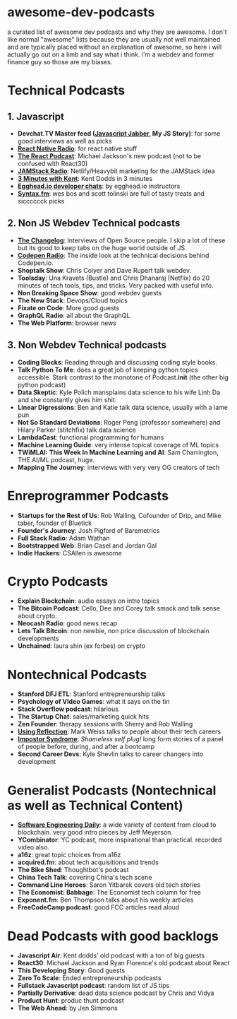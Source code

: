 # awesome-dev-podcasts
a curated list of awesome dev podcasts and why they are awesome. I don't like normal "awesome" lists because they are usually not well maintained and are typically placed without an explanation of awesome, so here i will actually go out on a limb and say what i think. i'm a webdev and former finance guy so those are my biases.

# Technical Podcasts

## 1. Javascript

- **Devchat.TV Master feed ([Javascript Jabber](https://devchat.tv/js-jabber), My JS Story)**: for some good interviews as well as picks
- **[React Native Radio](https://devchat.tv/react-native-radio)**: for react native stuff
- **[The React Podcast](https://www.spreaker.com/show/the-react-podcast)**: Michael Jackson's new podcast (not to be confused with React30)
- **[JAMStack Radio](https://www.heavybit.com/library/podcasts/jamstack-radio/)**: Netlify/Heavybit marketing for the JAMStack idea
- **[3 Minutes with Kent](https://www.briefs.fm/3-minutes-with-kent)**: Kent Dodds in 3 minutes
- **[Egghead.io developer chats](https://egghead.simplecast.fm/)**: by egghead.io instructors
- **[Syntax.fm](https://syntax.fm/)**: wes bos and scott tolinski are full of tasty treats and sicccccck picks

## 2. Non JS Webdev Technical podcasts

- **[The Changelog](https://changelog.com/)**: Interviews of Open Source people. I skip a lot of these but its good to keep tabs on the huge world outside of JS.
- **[Codepen Radio](https://blog.codepen.io/radio/)**: The inside look at the technical decisions behind Codepen.io.
- **Shoptalk Show**: Chris Coiyer and Dave Rupert talk webdev.
- **Toolsday**: Una Kravets (Bustle) and Chris Dhanaraj (Netflix) do 20 minutes of tech tools, tips, and tricks. Very packed with useful info.
- **Non Breaking Space Show**: good webdev guests
- **The New Stack**: Devops/Cloud topics
- **Fixate on Code**: More good guests
- **GraphQL Radio**: all about the GraphQL
- **The Web Platform**: browser news

## 3. Non Webdev Technical podcasts

- **Coding Blocks**: Reading through and discussing coding style books.
- **Talk Python To Me**: does a great job of keeping python topics accessible. Stark contrast to the monotone of Podcast.__init__ (the other big python podcast)
- **Data Skeptic**: Kyle Polich mansplains data science to his wife Linh Da and she constantly gives him shit.
- **Linear Digressions**: Ben and Katie talk data science, usually with a lame pun
- **Not So Standard Deviations**: Roger Peng (professor somewhere) and Hilary Parker (stitchfix) talk data science
- **LambdaCast**: functional programming for humans
- **Machine Learning Guide**: very intense topical coverage of ML topics
- **TWiMLAI: This Week In Machine Learning and AI**: Sam Charrington, THE AI/ML podcast, huge.
- **Mapping The Journey**: interviews with very very OG creators of tech

# Enreprogrammer Podcasts

- **Startups for the Rest of Us**: Rob Walling, Cofounder of Drip, and Mike taber, founder of Bluetick
- **Founder's Journey**: Josh Pigford of Baremetrics
- **Full Stack Radio**: Adam Wathan
- **Bootstrapped Web**: Brian Casel and Jordan Gal
- **Indie Hackers**: CSAllen is awesome

# Crypto Podcasts

- **Explain Blockchain**: audio essays on intro topics
- **The Bitcoin Podcast**: Cello, Dee and Corey talk smack and talk sense about crypto.
- **Neocash Radio**: good news recap
- **Lets Talk Bitcoin**: non newbie, non price discussion of blockchain developments
- **Unchained**: laura shin (ex forbes) on crypto

# Nontechnical Podcasts

- **Stanford DFJ ETL**: Stanford entrepreneurship talks
- **Psychology of VIdeo Games**: what it says on the tin
- **Stack Overflow podcast**: hilarious
- **The Startup Chat**: sales/marketing quick hits
- **Zen Founder**: therapy sessions with Sherry and Rob Walling
- **[Using Reflection](https://itunes.apple.com/us/podcast/using-reflection/id1294155220?mt=2)**: Mark Weiss talks to people about their tech careers
- **[Impostor Syndrome](https://www.impostor-syndrome.org/)**: _Shameless self plug!_ long form stories of a panel of people before, during, and after a bootcamp
- **Second Career Devs**: Kyle Shevlin talks to career changers into development

# Generalist Podcasts (Nontechnical as well as Technical Content)

- **[Software Engineering Daily](https://softwareengineeringdaily.com/)**: a wide variety of content from cloud to blockchain. very good intro pieces by Jeff Meyerson.
- **YCombinator**: YC podcast, more inspirational than practical. recorded video also.
- **a16z**: great topic choices from a16z
- **acquired.fm**: about tech acquisitions and trends
- **The Bike Shed**: Thoughtbot's podcast
- **China Tech Talk**: covering China's tech scene
- **Command Line Heroes**: Saron Yitbarek covers old tech stories
- **The Economist: Babbage**: The Economist tech column for free
- **Exponent.fm**: Ben Thompson talks about his weekly articles
- **FreeCodeCamp podcast**: good FCC articles read aloud

# Dead Podcasts with good backlogs

- **Javascript Air**: Kent dodds' old podcast with a ton of big guests
- **React30**: Michael Jackson and Ryan Florence's old podcast about React
- **This Developing Story**: Good guests
- **Zero To Scale**: Ended entrepreneurship podcasts
- **Fullstack Javascript podcast**: random list of JS tips
- **Partially Derivative**: dead data science podcast by Chris and Vidya
- **Product Hunt**: produc thunt podcast
- **The Web Ahead**: by Jen Simmons
